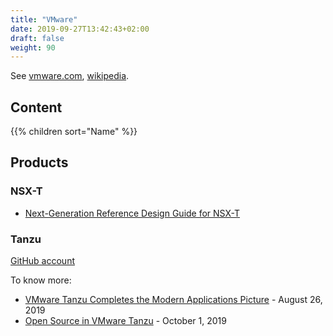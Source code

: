 ```yaml
---
title: "VMware"
date: 2019-09-27T13:42:43+02:00
draft: false
weight: 90
---
```


See [vmware.com](https://www.vmware.com/), [wikipedia](https://en.wikipedia.org/wiki/VMware).

## Content

{{% children sort="Name" %}}

## Products

### NSX-T

- [Next-Generation Reference Design Guide for NSX-T](https://blogs.vmware.com/networkvirtualization/2019/09/nsx-t-design-guide.html/)

### Tanzu

[GitHub account](https://github.com/vmware-tanzu)

To know more:

- [VMware Tanzu Completes the Modern Applications Picture](https://blogs.vmware.com/cloudnative/2019/08/26/vmware-completes-approach-to-modern-applications/) - August 26, 2019
- [Open Source in VMware Tanzu](https://blogs.vmware.com/cloudnative/2019/10/01/open-source-in-vmware-tanzu/) - October 1, 2019
